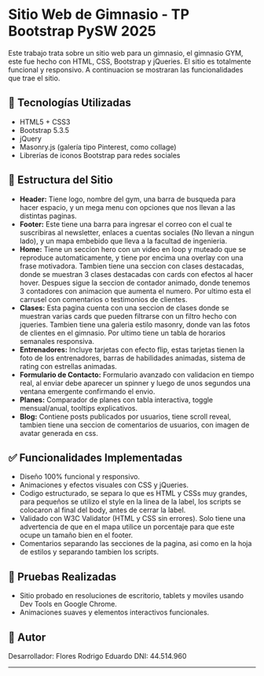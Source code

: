 # Sitio Web de Gimnasio - TP Bootstrap PySW 2025

Este trabajo trata sobre un sitio web para un gimnasio, el gimnasio GYM, este fue hecho con HTML, CSS, Bootstrap y jQueries. El sitio es totalmente funcional y responsivo. 
A continuacion se mostraran las funcionalidades que trae el sitio.

## 🔧 Tecnologías Utilizadas

- HTML5 + CSS3
- Bootstrap 5.3.5
- jQuery
- Masonry.js (galería tipo Pinterest, como collage)
- Librerías de iconos Bootstrap para redes sociales

## 📄 Estructura del Sitio

- **Header:** Tiene logo, nombre del gym, una barra de busqueda para hacer espacio, y un mega menu con opciones que nos llevan a las distintas paginas.
- **Footer:** Este tiene una barra para ingresar el correo con el cual te suscribiras al newsletter, enlaces a cuentas sociales (No llevan a ningun lado), y un mapa embebido que lleva a la facultad de ingenieria.
- **Home:** Tiene un seccion hero con un video en loop y muteado que se reproduce automaticamente, y tiene por encima una overlay con una frase motivadora. Tambien tiene una seccion con clases destacadas, donde se muestran 3 clases destacadas con cards con efectos al hacer hover. Despues sigue la seccion de contador animado, donde tenemos 3 contadores con animacion que aumenta el numero. Por ultimo esta el carrusel con comentarios o testimonios de clientes.
- **Clases:** Esta pagina cuenta con una seccion de clases donde se muestran varias cards que pueden filtrarse con un filtro hecho con jqueries. Tambien tiene una galeria estilo masonry, donde van las fotos de clientes en el gimnasio. Por ultimo tiene un tabla de horarios semanales responsiva.
- **Entrenadores:** Incluye tarjetas con efecto flip, estas tarjetas tienen la foto de los entrenadores, barras de habilidades animadas, sistema de rating con estrellas animadas.
- **Formulario de Contacto:** Formulario avanzado con validacion en tiempo real, al enviar debe aparecer un spinner y luego de unos segundos una ventana emergente confirmando el envio.
- **Planes:** Comparador de planes con tabla interactiva, toggle mensual/anual, tooltips explicativos.
- **Blog:** Contiene posts publicados por usuarios, tiene scroll reveal, tambien tiene una seccion de comentarios de usuarios, con imagen de avatar generada en css.

## ✅ Funcionalidades Implementadas

- Diseño 100% funcional y responsivo.
- Animaciones y efectos visuales con CSS y jQueries.
- Codigo estructurado, se separa lo que es HTML y CSSs muy grandes, para pequeños se utilizo el style en la linea de la label, los scripts se colocaron al final del body, antes de cerrar la label.
- Validado con W3C Validator (HTML y CSS sin errores). Solo tiene una advertencia de que en el mapa utilice un porcentaje para que este ocupe un tamaño bien en el footer.
- Comentarios separando las secciones de la pagina, asi como en la hoja de estilos y separando tambien los scripts.

## 📱 Pruebas Realizadas

- Sitio probado en resoluciones de escritorio, tablets y moviles usando Dev Tools en Google Chrome.
- Animaciones suaves y elementos interactivos funcionales.

## 📌 Autor

Desarrollador: Flores Rodrigo Eduardo
DNI: 44.514.960

---
